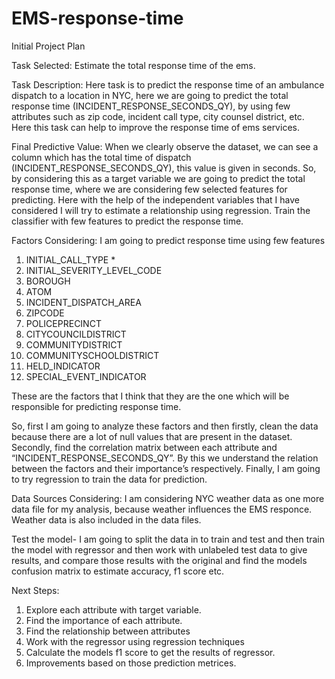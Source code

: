 # EMS-response-time

Initial Project Plan

Task Selected: Estimate the total response time of the ems.


Task Description: Here task is to predict the response time of an ambulance dispatch to a location in NYC, here we are going to predict the total response time (INCIDENT_RESPONSE_SECONDS_QY), by using few attributes such as zip code, incident call type, city counsel district, etc. Here this task can help to improve the response time of ems services. 


Final Predictive Value: When we clearly observe the dataset, we can see a column which has the total time of dispatch (INCIDENT_RESPONSE_SECONDS_QY), this value is given in seconds. So, by considering this as a target variable we are going to predict the total response time, where we are considering few selected features for predicting. Here with the help of the independent variables that I have considered I will try to estimate a relationship using regression. Train the classifier with few features to predict the response time.


Factors Considering: 
I am going to predict response time using few features 
1.	INITIAL_CALL_TYPE *
2.	INITIAL_SEVERITY_LEVEL_CODE
3.	BOROUGH
4.	ATOM
5.	INCIDENT_DISPATCH_AREA
6.	ZIPCODE
7.	POLICEPRECINCT
8.	CITYCOUNCILDISTRICT
9.	COMMUNITYDISTRICT
10.	COMMUNITYSCHOOLDISTRICT
11.	HELD_INDICATOR
12.	SPECIAL_EVENT_INDICATOR

These are the factors that I think that they are the one which will be responsible for predicting response time.


So, first I am going to analyze these factors and then firstly, clean the data because there are a lot of null values that are present in the dataset. Secondly, find the correlation matrix between each attribute and “INCIDENT_RESPONSE_SECONDS_QY”. By this we understand the relation between the factors and their importance’s respectively. Finally, I am going to try regression to train the data for prediction.


Data Sources Considering:
I am considering NYC weather data as one more data file for my analysis, because weather influences the EMS responce. Weather data is also included in the data files.

Test the model- I am going to split the data in to train and test and then train the model with regressor and then work with unlabeled test data to give results, and compare those results with the original and find the models confusion matrix to estimate accuracy, f1 score etc.


Next Steps:
1.	Explore each attribute with target variable.
2.	Find the importance of each attribute.
3.	Find the relationship between attributes
4.	Work with the regressor using regression techniques
5.	Calculate the models f1 score to get the results of regressor.
6.	Improvements based on those prediction metrices.


